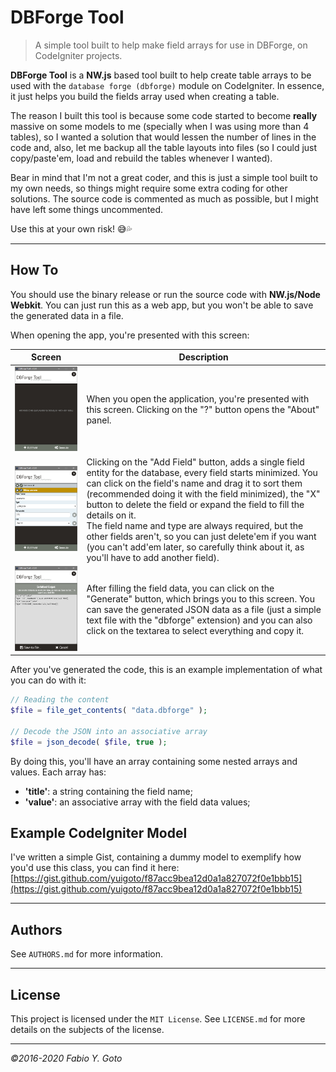 # DBForge Tool

> A simple tool built to help make field arrays for use in DBForge, on CodeIgniter projects.

**DBForge Tool** is a **NW.js** based tool built to help create table arrays to be used with the `database forge (dbforge)` module on CodeIgniter. In essence, it just helps you build the fields array used when creating a table.

The reason I built this tool is because some code started to become **really** massive on some models to me (specially when I was using more than 4 tables), so I wanted a solution that would lessen the number of lines in the code and, also, let me backup all the table layouts into files (so I could just copy/paste'em, load and rebuild the tables whenever I wanted).

Bear in mind that I'm not a great coder, and this is just a simple tool built to my own needs, so things might require some extra coding for other solutions. The source code is commented as much as possible, but I might have left some things uncommented.

Use this at your own risk! :sweat_smile::sweat_drops:

----------------------------------------------------------------------

## How To

You should use the binary release or run the source code with **NW.js/Node Webkit**. You can just run this as a web app, but you won't be able to save the generated data in a file.

When opening the app, you're presented with this screen:

|Screen|Description|
|------|-----------|
|![Screen 01](assets-readme/scr-01.png)|When you open the application, you're presented with this screen. Clicking on the "?" button opens the "About" panel.|
|![Screen 02](assets-readme/scr-02.png)|Clicking on the "Add Field" button, adds a single field entity for the database, every field starts minimized. You can click on the field's name and drag it to sort them (recommended doing it with the field minimized), the "X" button to delete the field or expand the field to fill the details on it.<br>The field name and type are always required, but the other fields aren't, so you can just delete'em if you want (you can't add'em later, so carefully think about it, as you'll have to add another field).|
|![Screen 03](assets-readme/scr-03.png)|After filling the field data, you can click on the "Generate" button, which brings you to this screen. You can save the generated JSON data as a file (just a simple text file with the "dbforge" extension) and you can also click on the textarea to select everything and copy it.|

After you've generated the code, this is an example implementation of what you can do with it:

```php
// Reading the content
$file = file_get_contents( "data.dbforge" );

// Decode the JSON into an associative array
$file = json_decode( $file, true );
```

By doing this, you'll have an array containing some nested arrays and values. Each array has:
- **'title'**: a string containing the field name;
- **'value'**: an associative array with the field data values;

## Example CodeIgniter Model

I've written a simple Gist, containing a dummy model to exemplify how you'd use this class, you can find it here: [https://gist.github.com/yuigoto/f87acc9bea12d0a1a827072f0e1bbb15](https://gist.github.com/yuigoto/f87acc9bea12d0a1a827072f0e1bbb15)

----------------------------------------------------------------------

## Authors

See `AUTHORS.md` for more information.

----------------------------------------------------------------------

## License

This project is licensed under the `MIT License`. See `LICENSE.md` for more details on the subjects of the license.

----------------------------------------------------------------------

_©2016-2020 Fabio Y. Goto_

